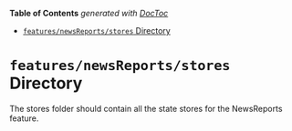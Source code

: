 <!-- START doctoc generated TOC please keep comment here to allow auto update -->
<!-- DON'T EDIT THIS SECTION, INSTEAD RE-RUN doctoc TO UPDATE -->

**Table of Contents** _generated with [DocToc](https://github.com/thlorenz/doctoc)_

- [`features/newsReports/stores` Directory](#featuresnewsreportsstores-directory)

<!-- END doctoc generated TOC please keep comment here to allow auto update -->

# `features/newsReports/stores` Directory

The stores folder should contain all the state stores for the NewsReports feature.
